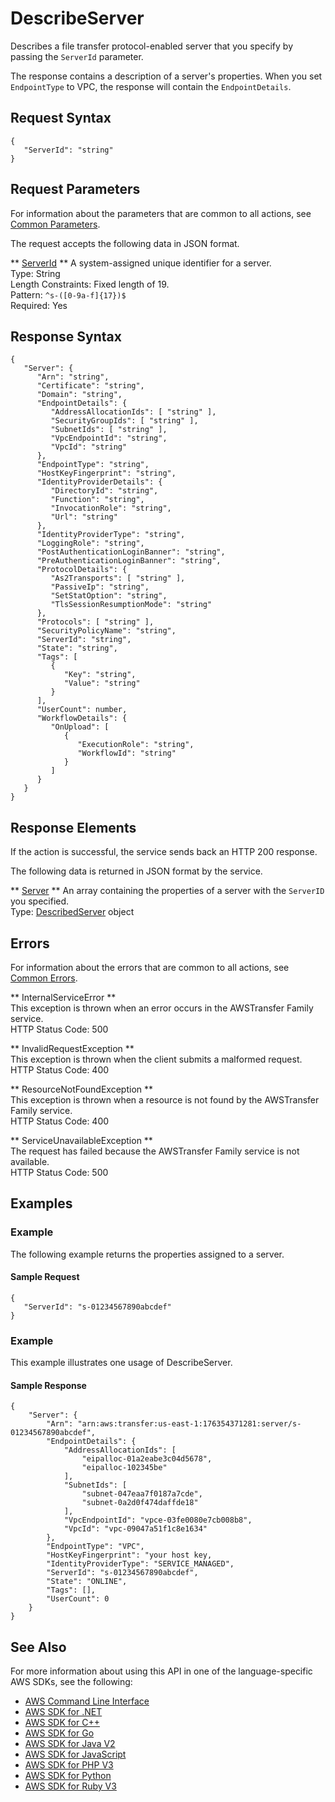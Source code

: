 # DescribeServer<a name="API_DescribeServer"></a>

Describes a file transfer protocol\-enabled server that you specify by passing the `ServerId` parameter\.

The response contains a description of a server's properties\. When you set `EndpointType` to VPC, the response will contain the `EndpointDetails`\.

## Request Syntax<a name="API_DescribeServer_RequestSyntax"></a>

```
{
   "ServerId": "string"
}
```

## Request Parameters<a name="API_DescribeServer_RequestParameters"></a>

For information about the parameters that are common to all actions, see [Common Parameters](CommonParameters.md)\.

The request accepts the following data in JSON format\.

 ** [ServerId](#API_DescribeServer_RequestSyntax) **   <a name="TransferFamily-DescribeServer-request-ServerId"></a>
A system\-assigned unique identifier for a server\.  
Type: String  
Length Constraints: Fixed length of 19\.  
Pattern: `^s-([0-9a-f]{17})$`   
Required: Yes

## Response Syntax<a name="API_DescribeServer_ResponseSyntax"></a>

```
{
   "Server": { 
      "Arn": "string",
      "Certificate": "string",
      "Domain": "string",
      "EndpointDetails": { 
         "AddressAllocationIds": [ "string" ],
         "SecurityGroupIds": [ "string" ],
         "SubnetIds": [ "string" ],
         "VpcEndpointId": "string",
         "VpcId": "string"
      },
      "EndpointType": "string",
      "HostKeyFingerprint": "string",
      "IdentityProviderDetails": { 
         "DirectoryId": "string",
         "Function": "string",
         "InvocationRole": "string",
         "Url": "string"
      },
      "IdentityProviderType": "string",
      "LoggingRole": "string",
      "PostAuthenticationLoginBanner": "string",
      "PreAuthenticationLoginBanner": "string",
      "ProtocolDetails": { 
         "As2Transports": [ "string" ],
         "PassiveIp": "string",
         "SetStatOption": "string",
         "TlsSessionResumptionMode": "string"
      },
      "Protocols": [ "string" ],
      "SecurityPolicyName": "string",
      "ServerId": "string",
      "State": "string",
      "Tags": [ 
         { 
            "Key": "string",
            "Value": "string"
         }
      ],
      "UserCount": number,
      "WorkflowDetails": { 
         "OnUpload": [ 
            { 
               "ExecutionRole": "string",
               "WorkflowId": "string"
            }
         ]
      }
   }
}
```

## Response Elements<a name="API_DescribeServer_ResponseElements"></a>

If the action is successful, the service sends back an HTTP 200 response\.

The following data is returned in JSON format by the service\.

 ** [Server](#API_DescribeServer_ResponseSyntax) **   <a name="TransferFamily-DescribeServer-response-Server"></a>
An array containing the properties of a server with the `ServerID` you specified\.  
Type: [DescribedServer](API_DescribedServer.md) object

## Errors<a name="API_DescribeServer_Errors"></a>

For information about the errors that are common to all actions, see [Common Errors](CommonErrors.md)\.

 ** InternalServiceError **   
This exception is thrown when an error occurs in the AWSTransfer Family service\.  
HTTP Status Code: 500

 ** InvalidRequestException **   
This exception is thrown when the client submits a malformed request\.  
HTTP Status Code: 400

 ** ResourceNotFoundException **   
This exception is thrown when a resource is not found by the AWSTransfer Family service\.  
HTTP Status Code: 400

 ** ServiceUnavailableException **   
The request has failed because the AWSTransfer Family service is not available\.  
HTTP Status Code: 500

## Examples<a name="API_DescribeServer_Examples"></a>

### Example<a name="API_DescribeServer_Example_1"></a>

The following example returns the properties assigned to a server\.

#### Sample Request<a name="API_DescribeServer_Example_1_Request"></a>

```
{
   "ServerId": "s-01234567890abcdef"
}
```

### Example<a name="API_DescribeServer_Example_2"></a>

This example illustrates one usage of DescribeServer\.

#### Sample Response<a name="API_DescribeServer_Example_2_Response"></a>

```
{
    "Server": {
        "Arn": "arn:aws:transfer:us-east-1:176354371281:server/s-01234567890abcdef",
        "EndpointDetails": {
            "AddressAllocationIds": [
                "eipalloc-01a2eabe3c04d5678",
                "eipalloc-102345be"
            ],
            "SubnetIds": [
                "subnet-047eaa7f0187a7cde",
                "subnet-0a2d0f474daffde18"
            ],
            "VpcEndpointId": "vpce-03fe0080e7cb008b8",
            "VpcId": "vpc-09047a51f1c8e1634"
        },
        "EndpointType": "VPC",
        "HostKeyFingerprint": "your host key,
        "IdentityProviderType": "SERVICE_MANAGED",
        "ServerId": "s-01234567890abcdef",
        "State": "ONLINE",
        "Tags": [],
        "UserCount": 0
    }
}
```

## See Also<a name="API_DescribeServer_SeeAlso"></a>

For more information about using this API in one of the language\-specific AWS SDKs, see the following:
+  [AWS Command Line Interface](https://docs.aws.amazon.com/goto/aws-cli/transfer-2018-11-05/DescribeServer) 
+  [AWS SDK for \.NET](https://docs.aws.amazon.com/goto/DotNetSDKV3/transfer-2018-11-05/DescribeServer) 
+  [AWS SDK for C\+\+](https://docs.aws.amazon.com/goto/SdkForCpp/transfer-2018-11-05/DescribeServer) 
+  [AWS SDK for Go](https://docs.aws.amazon.com/goto/SdkForGoV1/transfer-2018-11-05/DescribeServer) 
+  [AWS SDK for Java V2](https://docs.aws.amazon.com/goto/SdkForJavaV2/transfer-2018-11-05/DescribeServer) 
+  [AWS SDK for JavaScript](https://docs.aws.amazon.com/goto/AWSJavaScriptSDK/transfer-2018-11-05/DescribeServer) 
+  [AWS SDK for PHP V3](https://docs.aws.amazon.com/goto/SdkForPHPV3/transfer-2018-11-05/DescribeServer) 
+  [AWS SDK for Python](https://docs.aws.amazon.com/goto/boto3/transfer-2018-11-05/DescribeServer) 
+  [AWS SDK for Ruby V3](https://docs.aws.amazon.com/goto/SdkForRubyV3/transfer-2018-11-05/DescribeServer) 